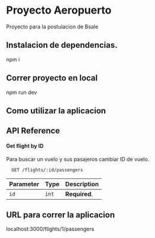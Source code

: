 # Proyecto Aeropuerto

Proyecto para la postulacion de Bsale 

## Instalacion de dependencias.

npm i 

## Correr proyecto en local

npm run dev

## Como utilizar la aplicacion

## API Reference

#### Get flight by ID
Para buscar un vuelo y sus pasajeros cambiar 
ID de vuelo.
```http
  GET /flights/:id/passengers
```

| Parameter | Type     | Description                |
| :-------- | :------- | :------------------------- |
| `id` | `int` | **Required**. |    

## URL para correr la aplicacion

localhost:3000/flights/1/passengers
